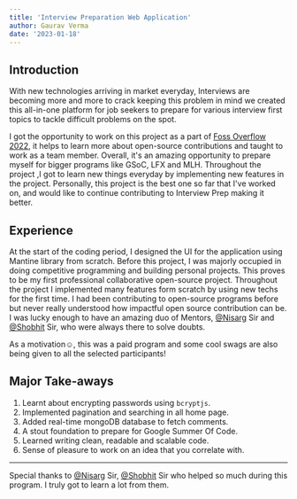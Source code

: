 ```yaml
---
title: 'Interview Preparation Web Application'
author: Gaurav Verma
date: '2023-01-18'
---
```


## Introduction

With new technologies arriving in market everyday, Interviews are becoming more and more to crack keeping this problem in mind we created this all-in-one platform for 
job seekers to prepare for various interview first topics to tackle difficult problems on the spot.

I got the opportunity to work on this project as a part of [Foss Overflow 2022](https://fossoverflow.dev/), it helps to learn more about open-source contributions and taught to work as a team member. Overall, it's an amazing opportunity to prepare myself for bigger programs like GSoC, LFX and MLH.
Throughout the project ,I got to learn new things everyday by implementing new features in the project. Personally, this project is the best one so far that I've worked on, and would like to continue contributing to Interview Prep making it better.


## Experience

At the start of the coding period, I designed the UI for the application using Mantine library from scratch. Before this project, I was majorly occupied in doing competitive programming and building personal projects. This proves to be my first professional collaborative open-source project. Throughout the project I implemented many features form scratch by using new techs for the first time. I had been contributing to open-source programs before but never really understood how impactful open source contribution can be.
I was lucky enough to have an amazing duo of Mentors, [@Nisarg](https://www.linkedin.com/in/nisarg-thakkar-08811a21a/) Sir and [@Shobhit](https://www.linkedin.com/in/shobhit-chaurasia-8842531b6/) Sir, who were always there to solve doubts.

As a motivation☺, this was a paid program and some cool swags are also being given to all the selected participants!

## Major Take-aways

1. Learnt about encrypting passwords using `bcryptjs`.
2. Implemented pagination and searching in all home page.
3. Added real-time mongoDB database to fetch comments.
4. A stout foundation to prepare for Google Summer Of Code.
5. Learned writing clean, readable and scalable code.
6. Sense of pleasure to work on an idea that you correlate with.

---

Special thanks to [@Nisarg](https://www.linkedin.com/in/nisarg-thakkar-08811a21a/) Sir,
[@Shobhit](https://www.linkedin.com/in/shobhit-chaurasia-8842531b6/) Sir who helped so much during this program. I truly got to learn a lot from them.
